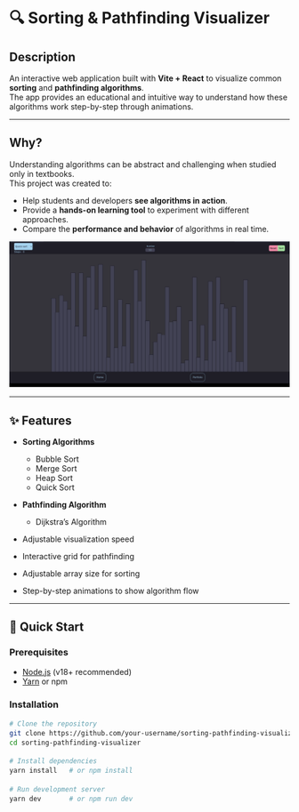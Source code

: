 # 🔍 Sorting & Pathfinding Visualizer

## Description
An interactive web application built with **Vite + React** to visualize common **sorting** and **pathfinding algorithms**.  
The app provides an educational and intuitive way to understand how these algorithms work step-by-step through animations.

---

## Why?
Understanding algorithms can be abstract and challenging when studied only in textbooks.  
This project was created to:
- Help students and developers **see algorithms in action**.  
- Provide a **hands-on learning tool** to experiment with different approaches.  
- Compare the **performance and behavior** of algorithms in real time.

![App Demo](/imgs/quicksort.gif)

---

## ✨ Features
- **Sorting Algorithms**
  - Bubble Sort
  - Merge Sort
  - Heap Sort
  - Quick Sort

- **Pathfinding Algorithm**
  - Dijkstra’s Algorithm

- Adjustable visualization speed  
- Interactive grid for pathfinding  
- Adjustable array size for sorting  
- Step-by-step animations to show algorithm flow  

---

## 🚀 Quick Start

### Prerequisites
- [Node.js](https://nodejs.org/) (v18+ recommended)
- [Yarn](https://yarnpkg.com/) or npm

### Installation
```bash
# Clone the repository
git clone https://github.com/your-username/sorting-pathfinding-visualizer.git
cd sorting-pathfinding-visualizer

# Install dependencies
yarn install   # or npm install

# Run development server
yarn dev       # or npm run dev
